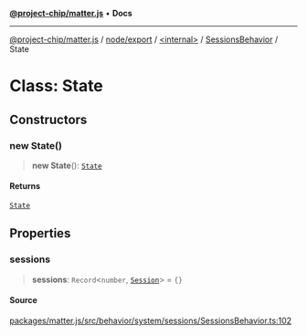 [**@project-chip/matter.js**](../../../../../../README.md) • **Docs**

***

[@project-chip/matter.js](../../../../../../modules.md) / [node/export](../../../../README.md) / [\<internal\>](../../../README.md) / [SessionsBehavior](../README.md) / State

# Class: State

## Constructors

### new State()

> **new State**(): [`State`](State.md)

#### Returns

[`State`](State.md)

## Properties

### sessions

> **sessions**: `Record`\<`number`, [`Session`](../interfaces/Session.md)\> = `{}`

#### Source

[packages/matter.js/src/behavior/system/sessions/SessionsBehavior.ts:102](https://github.com/project-chip/matter.js/blob/7a8cbb56b87d4ccf34bec5a9a95ab40a1711324f/packages/matter.js/src/behavior/system/sessions/SessionsBehavior.ts#L102)

